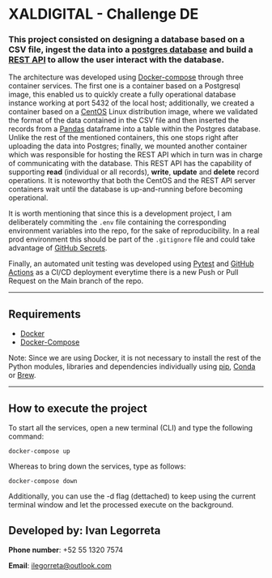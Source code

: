 # XALDIGITAL - Challenge DE

### This project consisted on designing a database based on a CSV file, ingest the data into a [postgres database](https://www.postgresql.org/) and build a [REST API](https://www.redhat.com/en/topics/api/what-is-a-rest-api) to allow the user interact with the database.

The architecture was developed using [Docker-compose](https://docs.docker.com/compose/) through three container services. The first one is a container based on a Postgresql image, this enabled us to quickly create a fully operational database instance working at port 5432 of the local host; additionally, we created a container based on a [CentOS](https://www.centos.org/) Linux distribution image, where we validated the format of the data contained in the CSV file and then inserted the records from  a [Pandas](https://pandas.pydata.org/) dataframe into a table within the Postgres database. Unlike the rest of the mentioned containers, this one stops right after uploading the data into Postgres; finally, we mounted another container which was responsible for hosting the REST API which in turn was in charge of communicating with the database. This REST API has the capability of supporting **read** (individual or all records), **write**, **update** and **delete** record operations. It is noteworthy that both the CentOS and the REST API server containers wait until the database is up-and-running before becoming operational.

It is worth mentioning that since this is a development project, I am deliberately commiting the ```.env``` file containing the corresponding environment variables into the repo, for the sake of reproducibility. In a real prod environment this should be part of the ```.gitignore``` file and could take advantage of [GitHub Secrets](https://docs.github.com/en/actions/security-guides/encrypted-secrets).

Finally, an automated unit testing was developed using [Pytest](https://docs.pytest.org/en/7.0.x/) and [GitHub Actions](https://docs.github.com/en/actions) as a CI/CD deployment everytime there is a new Push or Pull Request on the Main branch of the repo. 

---
## Requirements
* [Docker](https://docs.docker.com/get-docker/)
* [Docker-Compose](https://docs.docker.com/compose/install/)

Note: Since we are using Docker, it is not necessary to install the rest of the Python modules, libraries and dependencies individually using [pip](https://pypi.org/project/pip/), [Conda](https://docs.conda.io/en/latest/) or [Brew](https://brew.sh/).

---
## How to execute the project
To start all the services, open a new terminal (CLI) and type the following command:
```
docker-compose up
```
Whereas to bring down the services, type as follows:
```
docker-compose down
```
Additionally, you can use the -d flag (dettached) to keep using the current terminal window and let the processed execute on the background. 

## Developed by: Ivan Legorreta
**Phone number**: +52 55 1320 7574

**Email**: ilegorreta@outlook.com
